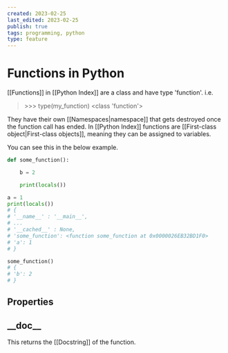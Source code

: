 ```yaml
---
created: 2023-02-25
last_edited: 2023-02-25
publish: true
tags: programming, python
type: feature
---
```

# Functions in Python

[[Functions]] in [[Python Index]] are a class and have type 'function'. i.e.

>\>\>\> type(my_function)
>\<class 'function'\>

They have their own [[Namespaces|namespace]] that gets destroyed once the function call has ended. In [[Python Index]] functions are [[First-class object|First-class objects]], meaning they can be assigned to variables.

You can see this in the below example.

```python
def some_function():

    b = 2

    print(locals())

a = 1
print(locals())
# {
# '__name__' : '__main__',
# ...
# '__cached__' : None,
# 'some_function': <function some_function at 0x0000026EB32BD1F0>
# 'a': 1
# }

some_function()
# {
# 'b': 2
# }
```

## Properties

## \_\_doc\_\_

This returns the [[Docstring]] of the function.
